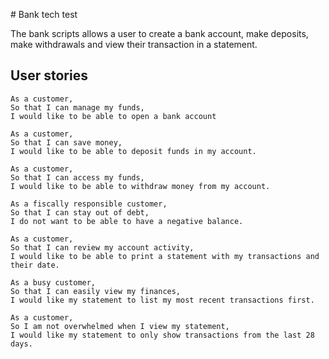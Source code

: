 # Bank tech test

The bank scripts allows a user to create a bank account, make deposits, make withdrawals and view their transaction in a statement.

## User stories

```
As a customer,
So that I can manage my funds,
I would like to be able to open a bank account
```
```
As a customer,
So that I can save money,
I would like to be able to deposit funds in my account.
```
```
As a customer,
So that I can access my funds,
I would like to be able to withdraw money from my account.
```
```
As a fiscally responsible customer,
So that I can stay out of debt,
I do not want to be able to have a negative balance.
```
```
As a customer,
So that I can review my account activity,
I would like to be able to print a statement with my transactions and their date.
```
```
As a busy customer,
So that I can easily view my finances,
I would like my statement to list my most recent transactions first.
```
```
As a customer,
So I am not overwhelmed when I view my statement,
I would like my statement to only show transactions from the last 28 days.
```
